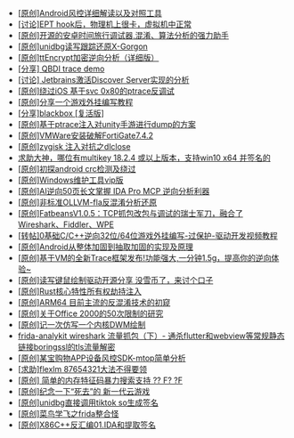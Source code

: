 + [[原创]Android风控详细解读以及对照工具](https://bbs.kanxue.com/thread-286120.htm)
+ [[讨论]EPT hook后，物理机上很卡，虚拟机中正常](https://bbs.kanxue.com/thread-286936.htm)
+ [[原创]开源的安卓时间旅行调试器,混淆、算法分析的强力助手](https://bbs.kanxue.com/thread-286457.htm)
+ [[原创]unidbg读写跟踪还原X-Gorgon](https://bbs.kanxue.com/thread-285586.htm)
+ [[原创]ttEncrypt加密逆向分析（详细版）](https://bbs.kanxue.com/thread-286273.htm)
+ [[分享] QBDI trace demo](https://bbs.kanxue.com/thread-285857.htm)
+ [[讨论] Jetbrains激活Discover Server实现的分析](https://bbs.kanxue.com/thread-283941.htm)
+ [[原创]绕过iOS 基于svc 0x80的ptrace反调试](https://bbs.kanxue.com/thread-273796.htm)
+ [[原创]分享一个游戏外挂编写教程](https://bbs.kanxue.com/thread-286912.htm)
+ [[分享]blackbox [复活版]](https://bbs.kanxue.com/thread-286308.htm)
+ [[原创]基于ptrace注入对unity手游进行dump的方案](https://bbs.kanxue.com/thread-286222.htm)
+ [[原创]VMWare安装破解FortiGate7.4.2](https://bbs.kanxue.com/thread-284794.htm)
+ [[原创]zygisk 注入对抗之dlclose](https://bbs.kanxue.com/thread-286801.htm)
+ [求助大神，哪位有multikey 18.2.4 或以上版本，支持win10 x64 并签名的](https://bbs.kanxue.com/thread-280050.htm)
+ [[原创]初探android crc检测及绕过](https://bbs.kanxue.com/thread-285790.htm)
+ [[原创]Windows维护工具vip版](https://bbs.kanxue.com/thread-286896.htm)
+ [[原创]AI逆向50页长文掌握 IDA Pro MCP 逆向分析利器](https://bbs.kanxue.com/thread-286813.htm)
+ [[原创]非标准OLLVM-fla反混淆分析还原](https://bbs.kanxue.com/thread-286549.htm)
+ [[原创]FatbeansV1.0.5：TCP抓包改包与调试的瑞士军刀，融合了Wireshark、Fiddler、WPE](https://bbs.kanxue.com/thread-284571.htm)
+ [[转帖]0基础C/C++逆向32位/64位游戏外挂编写-过保护-驱动开发视频教程](https://bbs.kanxue.com/thread-286955.htm)
+ [[原创]Android从整体加固到抽取加固的实现及原理](https://bbs.kanxue.com/thread-286929.htm)
+ [[原创]基于VM的全新Trace框架发布!功能强大,一分钟1.5g，提高你的逆向体验~](https://bbs.kanxue.com/thread-285471.htm)
+ [[原创]读写键鼠绘制驱动开源分享 没雪币了，来讨个口子](https://bbs.kanxue.com/thread-286756.htm)
+ [[原创]Rust核心特性所有权劫持注入](https://bbs.kanxue.com/thread-286495.htm)
+ [[原创]ARM64 目前主流的反混淆技术的初窥](https://bbs.kanxue.com/thread-285567.htm)
+ [[原创]关于Office 2000的50次限制的研究](https://bbs.kanxue.com/thread-286956.htm)
+ [[原创]记一次仿写一个内核DWM绘制](https://bbs.kanxue.com/thread-279167.htm)
+ [frida-analykit   wireshark 流量抓包（下）- 通杀flutter和webview等常规静态链接boringssl的tls流量解密](https://bbs.kanxue.com/thread-286620.htm)
+ [[原创]某宝购物APP设备风控SDK-mtop简单分析](https://bbs.kanxue.com/thread-284241.htm)
+ [[求助]flexlm 87654321大法不得要领](https://bbs.kanxue.com/thread-286898.htm)
+ [[原创] 简单的内存特征码暴力搜索支持 ?? F? ?F](https://bbs.kanxue.com/thread-284451.htm)
+ [[原创]纪念一下“死去”的 新一代云游戏](https://bbs.kanxue.com/thread-286957.htm)
+ [[原创]unidbg直接调用tiktok so生成签名](https://bbs.kanxue.com/thread-285623.htm)
+ [[原创]菜鸟学飞之frida整合怪](https://bbs.kanxue.com/thread-268219.htm)
+ [[原创]X86C++反汇编01.IDA和提取签名](https://bbs.kanxue.com/thread-286958.htm)
